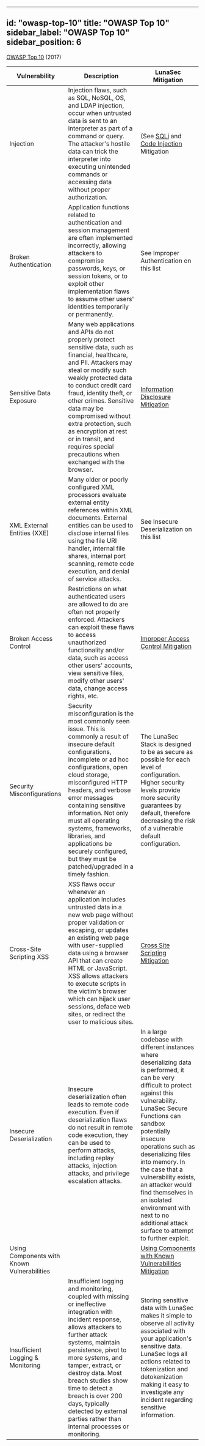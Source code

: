<!--
  ~ Copyright by LunaSec (owned by Refinery Labs, Inc)
  ~
  ~ Licensed under the Creative Commons Attribution-ShareAlike 4.0 International
  ~ (the "License"); you may not use this file except in compliance with the
  ~ License. You may obtain a copy of the License at
  ~
  ~ https://creativecommons.org/licenses/by-sa/4.0/legalcode
  ~
  ~ See the License for the specific language governing permissions and
  ~ limitations under the License.
  ~
-->
---
id: "owasp-top-10"
title: "OWASP Top 10"
sidebar_label: "OWASP Top 10"
sidebar_position: 6
---

[OWASP Top 10](https://owasp.org/www-project-top-ten/) (2017)

| Vulnerability | Description | LunaSec Mitigation |
| --- | --- | --- |
| Injection | Injection flaws, such as SQL, NoSQL, OS, and LDAP injection, occur when untrusted data is sent to an interpreter as part of a command or query. The attacker&#39;s hostile data can trick the interpreter into executing unintended commands or accessing data without proper authorization. | (See [SQLi](./vulns-and-mitigations.md#sql-injection) and [Code Injection](./vulns-and-mitigations.md#code-injection) Mitigation |
| Broken Authentication | Application functions related to authentication and session management are often implemented incorrectly, allowing attackers to compromise passwords, keys, or session tokens, or to exploit other implementation flaws to assume other users&#39; identities temporarily or permanently. | See Improper Authentication on this list |
| Sensitive Data Exposure | Many web applications and APIs do not properly protect sensitive data, such as financial, healthcare, and PII. Attackers may steal or modify such weakly protected data to conduct credit card fraud, identity theft, or other crimes. Sensitive data may be compromised without extra protection, such as encryption at rest or in transit, and requires special precautions when exchanged with the browser. | [Information Disclosure Mitigation](./vulns-and-mitigations.md#information-disclosure) |
| XML External Entities (XXE) | Many older or poorly configured XML processors evaluate external entity references within XML documents. External entities can be used to disclose internal files using the file URI handler, internal file shares, internal port scanning, remote code execution, and denial of service attacks. | See Insecure Deserialization on this list |
| Broken Access Control | Restrictions on what authenticated users are allowed to do are often not properly enforced. Attackers can exploit these flaws to access unauthorized functionality and/or data, such as access other users&#39; accounts, view sensitive files, modify other users&#39; data, change access rights, etc. | [Improper Access Control Mitigation](./vulns-and-mitigations.md#improper-access-control) |
| Security Misconfigurations | Security misconfiguration is the most commonly seen issue. This is commonly a result of insecure default configurations, incomplete or ad hoc configurations, open cloud storage, misconfigured HTTP headers, and verbose error messages containing sensitive information. Not only must all operating systems, frameworks, libraries, and applications be securely configured, but they must be patched/upgraded in a timely fashion. | The LunaSec Stack is designed to be as secure as possible for each level of configuration. Higher security levels provide more security guarantees by default, therefore decreasing the risk of a vulnerable default configuration. |
| Cross-Site Scripting XSS | XSS flaws occur whenever an application includes untrusted data in a new web page without proper validation or escaping, or updates an existing web page with user-supplied data using a browser API that can create HTML or JavaScript. XSS allows attackers to execute scripts in the victim&#39;s browser which can hijack user sessions, deface web sites, or redirect the user to malicious sites. | [Cross Site Scripting Mitigation](./vulns-and-mitigations.md#cross-site-scripting-xss) |
| Insecure Deserialization | Insecure deserialization often leads to remote code execution. Even if deserialization flaws do not result in remote code execution, they can be used to perform attacks, including replay attacks, injection attacks, and privilege escalation attacks. | In a large codebase with different instances where deserializing data is performed, it can be very difficult to protect against this vulnerability. LunaSec Secure Functions can sandbox potentially insecure operations such as deserializing files into memory. In the case that a vulnerability exists, an attacker would find themselves in an isolated environment with next to no additional attack surface to attempt to further exploit. |
| Using Components with Known Vulnerabilities | | [Using Components with Known Vulnerabilities Mitigation](./vulns-and-mitigations.md#using-components-with-known-vulnerabilities) |
| Insufficient Logging &amp; Monitoring | Insufficient logging and monitoring, coupled with missing or ineffective integration with incident response, allows attackers to further attack systems, maintain persistence, pivot to more systems, and tamper, extract, or destroy data. Most breach studies show time to detect a breach is over 200 days, typically detected by external parties rather than internal processes or monitoring. | Storing sensitive data with LunaSec makes it simple to observe all activity associated with your application&#39;s sensitive data. LunaSec logs all actions related to tokenization and detokenization making it easy to investigate any incident regarding sensitive information. |
